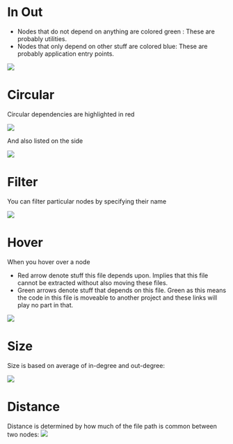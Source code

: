# In Out
* Nodes that do not depend on anything are colored green : These are probably utilities.
* Nodes that only depend on other stuff are colored blue: These are probably application entry points.

![](https://raw.githubusercontent.com/alm-tools/alm-tools.github.io/master/screens/dependencyView/inOut.png)

# Circular
Circular dependencies are highlighted in red

![](https://raw.githubusercontent.com/alm-tools/alm-tools.github.io/master/screens/dependencyView/circular.png)

And also listed on the side

![](https://raw.githubusercontent.com/alm-tools/alm-tools.github.io/master/screens/dependencyView/cycles.png)

# Filter
You can filter particular nodes by specifying their name

![](https://raw.githubusercontent.com/alm-tools/alm-tools.github.io/master/screens/dependencyView/filter.png)

# Hover
When you hover over a node
* Red arrow denote stuff this file depends upon. Implies that this file cannot be extracted without also moving these files.
* Green arrows denote stuff that depends on this file. Green as this means the code in this file is moveable to another project and these links will play no part in that.

![](https://raw.githubusercontent.com/alm-tools/alm-tools.github.io/master/screens/dependencyView/hover.png)

# Size
Size is based on average of in-degree and out-degree:

![](https://raw.githubusercontent.com/alm-tools/alm-tools.github.io/master/screens/dependencyView/size.png)

# Distance
Distance is determined by how much of the file path is common between two nodes:
![](https://raw.githubusercontent.com/alm-tools/alm-tools.github.io/master/screens/dependencyView/distance.png)
